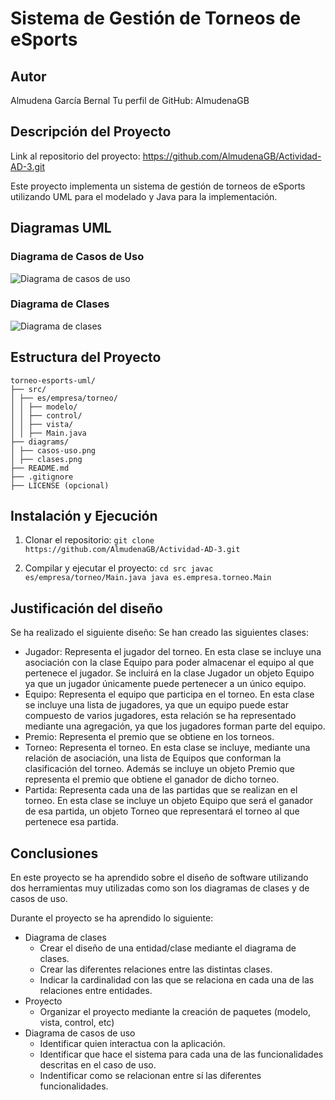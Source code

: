 # Sistema de Gestión de Torneos de eSports

## Autor
Almudena García Bernal
Tu perfil de GitHub: AlmudenaGB

## Descripción del Proyecto

Link al repositorio del proyecto: https://github.com/AlmudenaGB/Actividad-AD-3.git

Este proyecto implementa un sistema de gestión de torneos de eSports
utilizando UML para el modelado y Java para la implementación.

## Diagramas UML
### Diagrama de Casos de Uso
![Diagrama de casos de uso](diagrams/casos-uso.png)

### Diagrama de Clases
![Diagrama de clases](diagrams/clases.png)

## Estructura del Proyecto
```
torneo-esports-uml/ 
├── src/
│ ├── es/empresa/torneo/
│ │ ├── modelo/
│ │ ├── control/
│ │ ├── vista/
│ │ ├── Main.java
├── diagrams/
│ ├── casos-uso.png
│ ├── clases.png
├── README.md
├── .gitignore
├── LICENSE (opcional) 
```
## Instalación y Ejecución
1. Clonar el repositorio:
   `git clone https://github.com/AlmudenaGB/Actividad-AD-3.git`

2. Compilar y ejecutar el proyecto:
   `cd src javac es/empresa/torneo/Main.java java es.empresa.torneo.Main`

## Justificación del diseño
Se ha realizado el siguiente diseño:
Se han creado las siguientes clases:
- Jugador: Representa el jugador del torneo. En esta clase se incluye una asociación con la clase Equipo para poder almacenar el equipo al que pertenece el jugador. Se incluirá en la clase Jugador un objeto Equipo ya que un jugador únicamente puede pertenecer a un único equipo.
- Equipo: Representa el equipo que participa en el torneo. En esta clase se incluye una lista de jugadores, ya que un equipo puede estar compuesto de varios jugadores, esta relación se ha representado mediante una agregación, ya que los jugadores forman parte del equipo.
- Premio: Representa el premio que se obtiene en los torneos.
- Torneo: Representa el torneo. En esta clase se incluye, mediante una relación de asociación, una lista de Equipos que conforman la clasificación del torneo. Además se incluye un objeto Premio que representa el premio que obtiene el ganador de dicho torneo.
- Partida: Representa cada una de las partidas que se realizan en el torneo. En esta clase se incluye un objeto Equipo que será el ganador de esa partida, un objeto Torneo que representará el torneo al que pertenece esa partida.

## Conclusiones
En este proyecto se ha aprendido sobre el diseño de software utilizando dos herramientas muy utilizadas como son los diagramas de clases y de casos de uso.

Durante el proyecto se ha aprendido lo siguiente:
- Diagrama de clases
  - Crear el diseño de una entidad/clase mediante el diagrama de clases.
  - Crear las diferentes relaciones entre las distintas clases.
  - Indicar la cardinalidad con las que se relaciona en cada una de las relaciones entre entidades.
- Proyecto
  - Organizar el proyecto mediante la creación de paquetes (modelo, vista, control, etc)
- Diagrama de casos de uso
  - Identificar quien interactua con la aplicación.
  - Identificar que hace el sistema para cada una de las funcionalidades descritas en el caso de uso.
  - Indentificar como se relacionan entre sí las diferentes funcionalidades.
